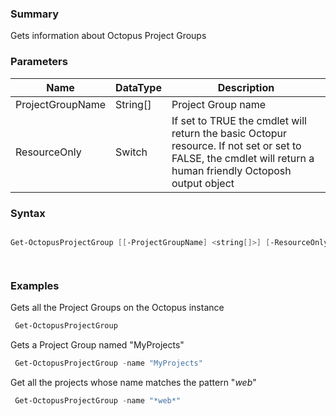 ﻿### Summary
Gets information about Octopus Project Groups
### Parameters
| Name | DataType          | Description |
| ------------- | ----------- | ----------- |
| ProjectGroupName | String[] |  Project Group name     |
| ResourceOnly | Switch |  If set to TRUE the cmdlet will return the basic Octopur resource. If not set or set to FALSE, the cmdlet will return a human friendly Octoposh  output object     |

### Syntax
``` powershell

Get-OctopusProjectGroup [[-ProjectGroupName] <string[]>] [-ResourceOnly <SwitchParameter>] [<CommonParameters>]




``` 

### Examples
Gets all the Project Groups on the Octopus instance

``` powershell 
 Get-OctopusProjectGroup
``` 

Gets a Project Group named "MyProjects"

``` powershell 
 Get-OctopusProjectGroup -name "MyProjects"
``` 

Get all the projects whose name matches the pattern "*web*"

``` powershell 
 Get-OctopusProjectGroup -name "*web*"
``` 

